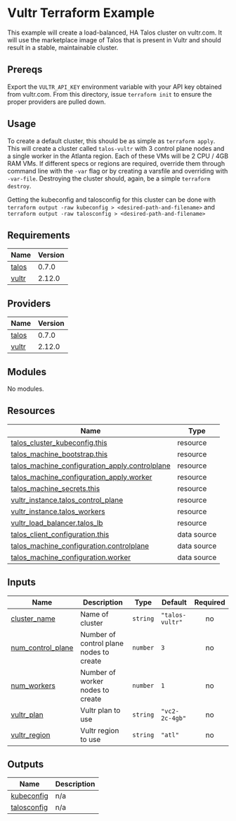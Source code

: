 # Vultr Terraform Example

This example will create a load-balanced, HA Talos cluster on vultr.com.
It will use the marketplace image of Talos that is present in Vultr and should result in a stable, maintainable cluster.

## Prereqs

Export the `VULTR_API_KEY` environment variable with your API key obtained from vultr.com.
From this directory, issue `terraform init` to ensure the proper providers are pulled down.

## Usage

To create a default cluster, this should be as simple as `terraform apply`.
This will create a cluster called `talos-vultr` with 3 control plane nodes and a single worker in the Atlanta region.
Each of these VMs will be 2 CPU / 4GB RAM VMs.
If different specs or regions are required, override them through command line with the `-var` flag or by creating a varsfile and overriding with `-var-file`.
Destroying the cluster should, again, be a simple `terraform destroy`.

Getting the kubeconfig and talosconfig for this cluster can be done with `terraform output -raw kubeconfig > <desired-path-and-filename>` and `terraform output -raw talosconfig > <desired-path-and-filename>`
<!-- BEGIN_TF_DOCS -->
## Requirements

| Name | Version |
|------|---------|
| <a name="requirement_talos"></a> [talos](#requirement\_talos) | 0.7.0 |
| <a name="requirement_vultr"></a> [vultr](#requirement\_vultr) | 2.12.0 |

## Providers

| Name | Version |
|------|---------|
| <a name="provider_talos"></a> [talos](#provider\_talos) | 0.7.0 |
| <a name="provider_vultr"></a> [vultr](#provider\_vultr) | 2.12.0 |

## Modules

No modules.

## Resources

| Name | Type |
|------|------|
| [talos_cluster_kubeconfig.this](https://registry.terraform.io/providers/siderolabs/talos/0.7.0/docs/resources/cluster_kubeconfig) | resource |
| [talos_machine_bootstrap.this](https://registry.terraform.io/providers/siderolabs/talos/0.7.0/docs/resources/machine_bootstrap) | resource |
| [talos_machine_configuration_apply.controlplane](https://registry.terraform.io/providers/siderolabs/talos/0.7.0/docs/resources/machine_configuration_apply) | resource |
| [talos_machine_configuration_apply.worker](https://registry.terraform.io/providers/siderolabs/talos/0.7.0/docs/resources/machine_configuration_apply) | resource |
| [talos_machine_secrets.this](https://registry.terraform.io/providers/siderolabs/talos/0.7.0/docs/resources/machine_secrets) | resource |
| [vultr_instance.talos_control_plane](https://registry.terraform.io/providers/vultr/vultr/2.12.0/docs/resources/instance) | resource |
| [vultr_instance.talos_workers](https://registry.terraform.io/providers/vultr/vultr/2.12.0/docs/resources/instance) | resource |
| [vultr_load_balancer.talos_lb](https://registry.terraform.io/providers/vultr/vultr/2.12.0/docs/resources/load_balancer) | resource |
| [talos_client_configuration.this](https://registry.terraform.io/providers/siderolabs/talos/0.7.0/docs/data-sources/client_configuration) | data source |
| [talos_machine_configuration.controlplane](https://registry.terraform.io/providers/siderolabs/talos/0.7.0/docs/data-sources/machine_configuration) | data source |
| [talos_machine_configuration.worker](https://registry.terraform.io/providers/siderolabs/talos/0.7.0/docs/data-sources/machine_configuration) | data source |

## Inputs

| Name | Description | Type | Default | Required |
|------|-------------|------|---------|:--------:|
| <a name="input_cluster_name"></a> [cluster\_name](#input\_cluster\_name) | Name of cluster | `string` | `"talos-vultr"` | no |
| <a name="input_num_control_plane"></a> [num\_control\_plane](#input\_num\_control\_plane) | Number of control plane nodes to create | `number` | `3` | no |
| <a name="input_num_workers"></a> [num\_workers](#input\_num\_workers) | Number of worker nodes to create | `number` | `1` | no |
| <a name="input_vultr_plan"></a> [vultr\_plan](#input\_vultr\_plan) | Vultr plan to use | `string` | `"vc2-2c-4gb"` | no |
| <a name="input_vultr_region"></a> [vultr\_region](#input\_vultr\_region) | Vultr region to use | `string` | `"atl"` | no |

## Outputs

| Name | Description |
|------|-------------|
| <a name="output_kubeconfig"></a> [kubeconfig](#output\_kubeconfig) | n/a |
| <a name="output_talosconfig"></a> [talosconfig](#output\_talosconfig) | n/a |
<!-- END_TF_DOCS -->